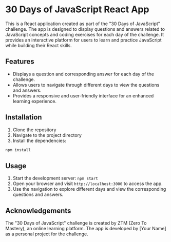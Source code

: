 # 30 Days of JavaScript React App

This is a React application created as part of the "30 Days of JavaScript" challenge. The app is designed to display questions and answers related to JavaScript concepts and coding exercises for each day of the challenge. It provides an interactive platform for users to learn and practice JavaScript while building their React skills.

## Features

- Displays a question and corresponding answer for each day of the challenge.
- Allows users to navigate through different days to view the questions and answers.
- Provides a responsive and user-friendly interface for an enhanced learning experience.

## Installation

1. Clone the repository
2. Navigate to the project directory
3. Install the dependencies:

```bash
npm install
```

## Usage

1. Start the development server: `npm start`
2. Open your browser and visit `http://localhost:3000` to access the app.
3. Use the navigation to explore different days and view the corresponding questions and answers.

## Acknowledgements

The "30 Days of JavaScript" challenge is created by ZTM (Zero To Mastery), an online learning platform. The app is developed by [Your Name] as a personal project for the challenge.
